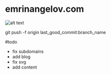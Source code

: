 # emrinangelov.com

![alt text](https://emrinangelov.com/hello-there.gif "Hello there.")

git push -f origin last_good_commit:branch_name

#todo
- fix subdomains
- add blog
- fix svg
- add content
